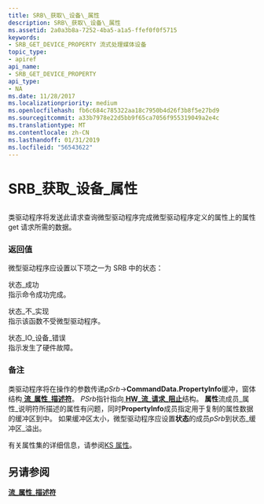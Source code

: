 ```yaml
---
title: SRB\_获取\_设备\_属性
description: SRB\_获取\_设备\_属性
ms.assetid: 2a0a3b8a-7252-4ba5-a1a5-ffef0f0f5715
keywords:
- SRB_GET_DEVICE_PROPERTY 流式处理媒体设备
topic_type:
- apiref
api_name:
- SRB_GET_DEVICE_PROPERTY
api_type:
- NA
ms.date: 11/28/2017
ms.localizationpriority: medium
ms.openlocfilehash: fb6c684c785322aa18c7950b4d26f3b8f5e27bd9
ms.sourcegitcommit: a33b7978e22d5bb9f65ca7056f955319049a2e4c
ms.translationtype: MT
ms.contentlocale: zh-CN
ms.lasthandoff: 01/31/2019
ms.locfileid: "56543622"
---
```

# <a name="srbgetdeviceproperty"></a>SRB\_获取\_设备\_属性


## <span id="ddk_srb_get_device_property_ks"></span><span id="DDK_SRB_GET_DEVICE_PROPERTY_KS"></span>


类驱动程序将发送此请求查询微型驱动程序完成微型驱动程序定义的属性上的属性 get 请求所需的数据。

### <a name="span-idreturnvaluespanspan-idreturnvaluespanreturn-value"></a><span id="return_value"></span><span id="RETURN_VALUE"></span>返回值

微型驱动程序应设置以下项之一为 SRB 中的状态：

<span id="STATUS_SUCCESS"></span><span id="status_success"></span>状态\_成功  
指示命令成功完成。

<span id="STATUS_NOT_IMPLEMENTED"></span><span id="status_not_implemented"></span>状态\_不\_实现  
指示该函数不受微型驱动程序。

<span id="STATUS_IO_DEVICE_ERROR"></span><span id="status_io_device_error"></span>状态\_IO\_设备\_错误  
指示发生了硬件故障。

### <a name="comments"></a>备注

类驱动程序将在操作的参数传递*pSrb*-&gt;**CommandData.PropertyInfo**缓冲，窗体结构[ **流\_属性\_描述符**](https://msdn.microsoft.com/library/windows/hardware/ff568442)。 *PSrb*指针指向[ **HW\_流\_请求\_阻止**](https://msdn.microsoft.com/library/windows/hardware/ff559702)结构。 **属性**流成员\_属性\_说明符所描述的属性有问题，同时**PropertyInfo**成员指定用于复制的属性数据的缓冲区到中。 如果缓冲区太小，微型驱动程序应设置**状态**的成员*pSrb*到状态\_缓冲区\_溢出。

有关属性集的详细信息，请参阅[KS 属性](https://msdn.microsoft.com/library/windows/hardware/ff567671)。

## <a name="see-also"></a>另请参阅


[**流\_属性\_描述符**](https://msdn.microsoft.com/library/windows/hardware/ff568442)

 

 






